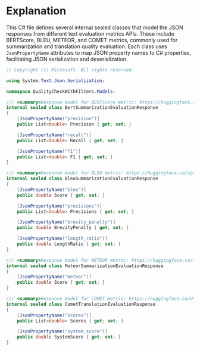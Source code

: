 # Explanation
This C# file defines several internal sealed classes that model the JSON responses from different text evaluation metrics APIs. These include BERTScore, BLEU, METEOR, and COMET metrics, commonly used for summarization and translation quality evaluation. Each class uses `JsonPropertyName` attributes to map JSON property names to C# properties, facilitating JSON serialization and deserialization.

```csharp
// Copyright (c) Microsoft. All rights reserved.

using System.Text.Json.Serialization;

namespace QualityCheckWithFilters.Models;

/// <summary>Response model for BERTScore metric: https://huggingface.co/spaces/evaluate-metric/bertscore.</summary>
internal sealed class BertSummarizationEvaluationResponse
{
    [JsonPropertyName("precision")]
    public List<double> Precision { get; set; }

    [JsonPropertyName("recall")]
    public List<double> Recall { get; set; }

    [JsonPropertyName("f1")]
    public List<double> F1 { get; set; }
}

/// <summary>Response model for BLEU metric: https://huggingface.co/spaces/evaluate-metric/bleu.</summary>
internal sealed class BleuSummarizationEvaluationResponse
{
    [JsonPropertyName("bleu")]
    public double Score { get; set; }

    [JsonPropertyName("precisions")]
    public List<double> Precisions { get; set; }

    [JsonPropertyName("brevity_penalty")]
    public double BrevityPenalty { get; set; }

    [JsonPropertyName("length_ratio")]
    public double LengthRatio { get; set; }
}

/// <summary>Response model for METEOR metric: https://huggingface.co/spaces/evaluate-metric/meteor.</summary>
internal sealed class MeteorSummarizationEvaluationResponse
{
    [JsonPropertyName("meteor")]
    public double Score { get; set; }
}

/// <summary>Response model for COMET metric: https://huggingface.co/Unbabel/wmt22-cometkiwi-da.</summary>
internal sealed class CometTranslationEvaluationResponse
{
    [JsonPropertyName("scores")]
    public List<double> Scores { get; set; }

    [JsonPropertyName("system_score")]
    public double SystemScore { get; set; }
}
```
